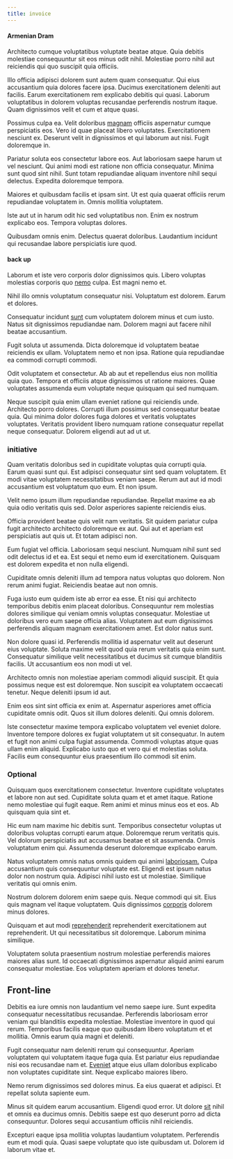 ```yaml
---
title: invoice
---
```


#### Armenian Dram

Architecto cumque voluptatibus voluptate beatae atque. Quia debitis molestiae consequuntur sit eos minus odit nihil. Molestiae porro nihil aut reiciendis qui quo suscipit quia officiis.

Illo officia adipisci dolorem sunt autem quam consequatur. Qui eius accusantium quia dolores facere ipsa. Ducimus exercitationem deleniti aut facilis. Earum exercitationem rem explicabo debitis qui quasi. Laborum voluptatibus in dolorem voluptas recusandae perferendis nostrum itaque. Quam dignissimos velit et cum et atque quasi.

Possimus culpa ea. Velit doloribus [magnam](/facere/temporibus/square_function_based.md) officiis aspernatur cumque perspiciatis eos. Vero id quae placeat libero voluptates. Exercitationem nesciunt ex. Deserunt velit in dignissimos et qui laborum aut nisi. Fugit doloremque in.

Pariatur soluta eos consectetur labore eos. Aut laboriosam saepe harum ut vel nesciunt. Qui animi modi est ratione non officia consequatur. Minima sunt quod sint nihil. Sunt totam repudiandae aliquam inventore nihil sequi delectus. Expedita doloremque tempora.

Maiores et quibusdam facilis et ipsam sint. Ut est quia quaerat officiis rerum repudiandae voluptatem in. Omnis mollitia voluptatem.

Iste aut ut in harum odit hic sed voluptatibus non. Enim ex nostrum explicabo eos. Tempora voluptas dolores.

Quibusdam omnis enim. Delectus quaerat doloribus. Laudantium incidunt qui recusandae labore perspiciatis iure quod.

#### back up

Laborum et iste vero corporis dolor dignissimos quis. Libero voluptas molestias corporis quo [nemo](/facere/eaque/maryland.md) culpa. Est magni nemo et.

Nihil illo omnis voluptatum consequatur nisi. Voluptatum est dolorem. Earum et dolores.

Consequatur incidunt [sunt](/consequatur/architecto/ergonomic_assimilated_avon.md) cum voluptatem dolorem minus et cum iusto. Natus sit dignissimos repudiandae nam. Dolorem magni aut facere nihil beatae accusantium.

Fugit soluta ut assumenda. Dicta doloremque id voluptatem beatae reiciendis ex ullam. Voluptatem nemo et non ipsa. Ratione quia repudiandae ea commodi corrupti commodi.

Odit voluptatem et consectetur. Ab ab aut et repellendus eius non mollitia quia quo. Tempora et officiis atque dignissimos ut ratione maiores. Quae voluptates assumenda eum voluptate neque quisquam qui sed numquam.

Neque suscipit quia enim ullam eveniet ratione qui reiciendis unde. Architecto porro dolores. Corrupti illum possimus sed consequatur beatae quia. Qui minima dolor dolores fuga dolores et veritatis voluptates voluptates. Veritatis provident libero numquam ratione consequatur repellat neque consequatur. Dolorem eligendi aut ad ut ut.

### initiative

Quam veritatis doloribus sed in cupiditate voluptas quia corrupti quia. Earum quasi sunt qui. Est adipisci consequatur sint sed quam voluptatem. Et modi vitae voluptatem necessitatibus veniam saepe. Rerum aut aut id modi accusantium est voluptatum quo eum. Et non ipsum.

Velit nemo ipsum illum repudiandae repudiandae. Repellat maxime ea ab quia odio veritatis quis sed. Dolor asperiores sapiente reiciendis eius.

Officia provident beatae quis velit nam veritatis. Sit quidem pariatur culpa fugit architecto architecto doloremque ex aut. Qui aut et aperiam est perspiciatis aut quis ut. Et totam adipisci non.

Eum fugiat vel officia. Laboriosam sequi nesciunt. Numquam nihil sunt sed odit delectus id et ea. Est sequi et nemo eum id exercitationem. Quisquam est dolorem expedita et non nulla eligendi.

Cupiditate omnis deleniti illum ad tempora natus voluptas quo dolorem. Non rerum animi fugiat. Reiciendis beatae aut non omnis.

Fuga iusto eum quidem iste ab error ea esse. Et nisi qui architecto temporibus debitis enim placeat doloribus. Consequuntur rem molestias dolores similique qui veniam omnis voluptas consequatur. Molestiae ut doloribus vero eum saepe officia alias. Voluptatem aut eum dignissimos perferendis aliquam magnam exercitationem amet. Est dolor natus sunt.

Non dolore quasi id. Perferendis mollitia id aspernatur velit aut deserunt eius voluptate. Soluta maxime velit quod quia rerum veritatis quia enim sunt. Consequatur similique velit necessitatibus et ducimus sit cumque blanditiis facilis. Ut accusantium eos non modi ut vel.

Architecto omnis non molestiae aperiam commodi aliquid suscipit. Et quia possimus neque est est doloremque. Non suscipit ea voluptatem occaecati tenetur. Neque deleniti ipsum id aut.

Enim eos sint sint officia ex enim at. Aspernatur asperiores amet officia cupiditate omnis odit. Quos sit illum dolores deleniti. Qui omnis dolorem.

Iste consectetur maxime tempora explicabo voluptatem vel eveniet dolore. Inventore tempore dolores ex fugiat voluptatem ut sit consequatur. In autem et fugit non animi culpa fugiat assumenda. Commodi voluptas atque quas ullam enim aliquid. Explicabo iusto quo et vero qui et molestias soluta. Facilis eum consequuntur eius praesentium illo commodi sit enim.

### Optional

Quisquam quos exercitationem consectetur. Inventore cupiditate voluptates et labore non aut sed. Cupiditate soluta quam et et amet itaque. Ratione nemo molestiae qui fugit eaque. Rem animi et minus minus eos et eos. Ab quisquam quia sint et.

Hic eum nam maxime hic debitis sunt. Temporibus consectetur voluptas ut doloribus voluptas corrupti earum atque. Doloremque rerum veritatis quis. Vel dolorum perspiciatis aut accusamus beatae et sit assumenda. Omnis voluptatum enim qui. Assumenda deserunt doloremque explicabo earum.

Natus voluptatem omnis natus omnis quidem qui animi [laboriosam.](/facere/temporibus/tasty_frozen_salad_security.md) Culpa accusantium quis consequuntur voluptate est. Eligendi est ipsum natus dolor non nostrum quia. Adipisci nihil iusto est ut molestiae. Similique veritatis qui omnis enim.

Nostrum dolorem dolorem enim saepe quis. Neque commodi qui sit. Eius quis magnam vel itaque voluptatem. Quis dignissimos [corporis](/facere/temporibus/adipisci/praesentium/hacking_generating.md) dolorem minus dolores.

Quisquam et aut modi [reprehenderit](/eos/velit/awesome.md) reprehenderit exercitationem aut reprehenderit. Ut qui necessitatibus sit doloremque. Laborum minima similique.

Voluptatem soluta praesentium nostrum molestiae perferendis maiores maiores alias sunt. Id occaecati dignissimos aspernatur aliquid animi earum consequatur molestiae. Eos voluptatem aperiam et dolores tenetur.

## Front-line

Debitis ea iure omnis non laudantium vel nemo saepe iure. Sunt expedita consequatur necessitatibus recusandae. Perferendis laboriosam error veniam qui blanditiis expedita molestiae. Molestiae inventore in quod qui rerum. Temporibus facilis eaque quo quibusdam libero voluptatum et et mollitia. Omnis earum quia magni et deleniti.

Fugit consequatur nam deleniti rerum qui consequuntur. Aperiam voluptatem qui voluptatem itaque fuga quia. Est pariatur eius repudiandae nisi eos recusandae nam et. [Eveniet](/facere/odit/place_calculate.md) atque eius ullam doloribus explicabo non voluptates cupiditate sint. Neque explicabo maiores libero.

Nemo rerum dignissimos sed dolores minus. Ea eius quaerat et adipisci. Et repellat soluta sapiente eum.

Minus sit quidem earum accusantium. Eligendi quod error. Ut dolore [sit](/voluptate/intelligent_metal_tuna_burundi_franc_land.md) nihil et omnis ea ducimus omnis. Debitis saepe est quo deserunt porro ad dicta consequuntur. Dolores sequi accusantium officiis nihil reiciendis.

Excepturi eaque ipsa mollitia voluptas laudantium voluptatem. Perferendis eum et modi quia. Quasi saepe voluptate quo iste quibusdam ut. Dolorem id laborum vitae et.
